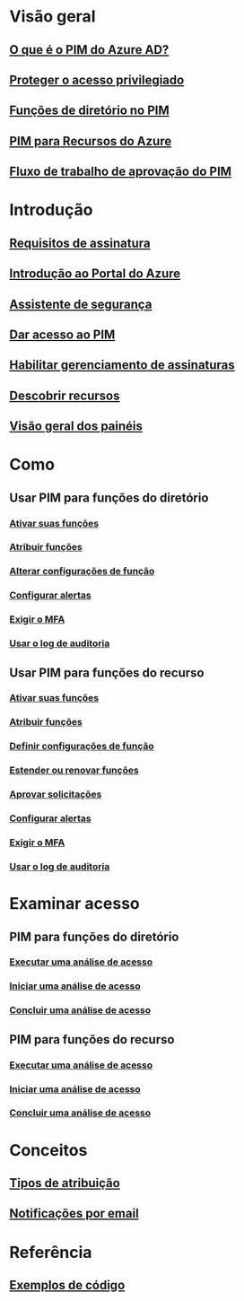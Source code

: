 # Visão geral
## [O que é o PIM do Azure AD?](pim-configure.md)
## [Proteger o acesso privilegiado](../users-groups-roles/directory-admin-roles-secure.md?toc=%2fazure%2factive-directory%2fprivileged-identity-management%2ftoc.json)
## [Funções de diretório no PIM](pim-roles.md)
## [PIM para Recursos do Azure](azure-pim-resource-rbac.md)
## [Fluxo de trabalho de aprovação do PIM](azure-ad-pim-approval-workflow.md)

# Introdução
## [Requisitos de assinatura](subscription-requirements.md)
## [Introdução ao Portal do Azure](pim-getting-started.md)
## [Assistente de segurança](pim-security-wizard.md)
## [Dar acesso ao PIM](pim-how-to-give-access-to-pim.md)
## [Habilitar gerenciamento de assinaturas](pim-resource-roles-enable-subscription-management.md)
## [Descobrir recursos](pim-resource-roles-discover-resources.md)
## [Visão geral dos painéis](pim-resource-roles-overview-dashboards.md)

# Como
## Usar PIM para funções do diretório
### [Ativar suas funções](pim-how-to-activate-role.md)
### [Atribuir funções](pim-how-to-add-role-to-user.md)
### [Alterar configurações de função](pim-how-to-change-default-settings.md)
### [Configurar alertas](pim-how-to-configure-security-alerts.md)
### [Exigir o MFA](pim-how-to-require-mfa.md)
### [Usar o log de auditoria](pim-how-to-use-audit-log.md)
## Usar PIM para funções do recurso
### [Ativar suas funções](pim-resource-roles-activate-your-roles.md)
### [Atribuir funções](pim-resource-roles-assign-roles.md)
### [Definir configurações de função](pim-resource-roles-configure-role-settings.md)
### [Estender ou renovar funções](pim-resource-roles-renew-extend.md)
### [Aprovar solicitações](pim-resource-roles-approval-workflow.md)
### [Configurar alertas](pim-resource-roles-configure-alerts.md)
### [Exigir o MFA](pim-resource-roles-require-mfa.md)
### [Usar o log de auditoria](pim-resource-roles-use-the-audit-log.md)

# Examinar acesso
## PIM para funções do diretório
### [Executar uma análise de acesso](pim-how-to-perform-security-review.md)
### [Iniciar uma análise de acesso](pim-how-to-start-security-review.md)
### [Concluir uma análise de acesso](pim-how-to-complete-review.md)
## PIM para funções do recurso
### [Executar uma análise de acesso](pim-resource-roles-perform-access-review.md)
### [Iniciar uma análise de acesso](pim-resource-roles-start-access-review.md)
### [Concluir uma análise de acesso](pim-resource-roles-complete-access-review.md)

# Conceitos
## [Tipos de atribuição](pim-resource-roles-eligible-visibility.md)
## [Notificações por email](pim-email-notifications.md)

# Referência
## [Exemplos de código](https://azure.microsoft.com/resources/samples/?service=active-directory)
